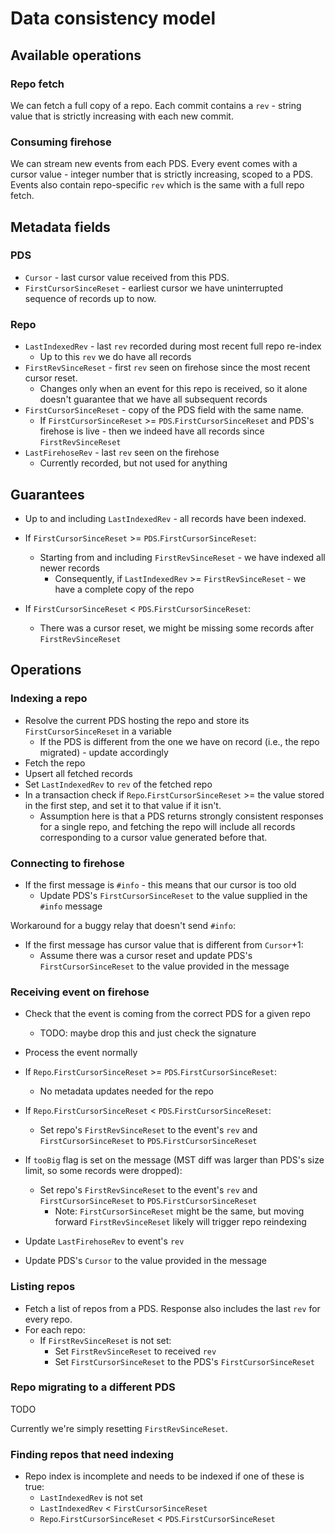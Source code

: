 # Data consistency model

## Available operations

### Repo fetch

We can fetch a full copy of a repo. Each commit contains a `rev` - string value
that is strictly increasing with each new commit.

### Consuming firehose

We can stream new events from each PDS. Every event comes with a cursor value -
integer number that is strictly increasing, scoped to a PDS. Events also contain
repo-specific `rev` which is the same with a full repo fetch.

## Metadata fields

### PDS

* `Cursor` - last cursor value received from this PDS.
* `FirstCursorSinceReset` - earliest cursor we have uninterrupted sequence of
  records up to now.

### Repo

* `LastIndexedRev` - last `rev` recorded during most recent full repo re-index
  * Up to this `rev` we do have all records
* `FirstRevSinceReset` - first `rev` seen on firehose since the most recent
  cursor reset.
  * Changes only when an event for this repo is received, so it alone doesn't
    guarantee that we have all subsequent records
* `FirstCursorSinceReset` - copy of the PDS field with the same name.
  * If `FirstCursorSinceReset` >= `PDS`.`FirstCursorSinceReset` and PDS's
    firehose is live - then we indeed have all records since
    `FirstRevSinceReset`
* `LastFirehoseRev` - last `rev` seen on the firehose
  * Currently recorded, but not used for anything

## Guarantees

* Up to and including `LastIndexedRev` - all records have been indexed.

* If `FirstCursorSinceReset` >= `PDS`.`FirstCursorSinceReset`:
  * Starting from and including `FirstRevSinceReset` - we have indexed all newer
    records
    * Consequently, if `LastIndexedRev` >= `FirstRevSinceReset` - we have a
      complete copy of the repo

* If `FirstCursorSinceReset` < `PDS`.`FirstCursorSinceReset`:
  * There was a cursor reset, we might be missing some records after
    `FirstRevSinceReset`

## Operations

### Indexing a repo

* Resolve the current PDS hosting the repo and store its `FirstCursorSinceReset` in a variable
  * If the PDS is different from the one we have on record (i.e., the repo migrated) - update accordingly
* Fetch the repo
* Upsert all fetched records
* Set `LastIndexedRev` to `rev` of the fetched repo
* In a transaction check if `Repo`.`FirstCursorSinceReset` >= the value stored in the first step, and set it to that value if it isn't.
  * Assumption here is that a PDS returns strongly consistent responses for a single repo, and fetching the repo will include all records corresponding to a cursor value generated before that.

### Connecting to firehose

* If the first message is `#info` - this means that our cursor is too old
  * Update PDS's `FirstCursorSinceReset` to the value supplied in the `#info`
    message

Workaround for a buggy relay that doesn't send `#info`:

* If the first message has cursor value that is different from `Cursor`+1:
  * Assume there was a cursor reset and update PDS's `FirstCursorSinceReset` to
    the value provided in the message

### Receiving event on firehose

* Check that the event is coming from the correct PDS for a given repo
  * TODO: maybe drop this and just check the signature
* Process the event normally
* If `Repo`.`FirstCursorSinceReset` >= `PDS`.`FirstCursorSinceReset`:
  * No metadata updates needed for the repo
* If `Repo`.`FirstCursorSinceReset` < `PDS`.`FirstCursorSinceReset`:
  * Set repo's `FirstRevSinceReset` to the event's `rev` and
    `FirstCursorSinceReset` to `PDS`.`FirstCursorSinceReset`

* If `tooBig` flag is set on the message (MST diff was larger than PDS's size
  limit, so some records were dropped):
  * Set repo's `FirstRevSinceReset` to the event's `rev` and
    `FirstCursorSinceReset` to `PDS`.`FirstCursorSinceReset`
    * Note: `FirstCursorSinceReset` might be the same, but moving forward
      `FirstRevSinceReset` likely will trigger repo reindexing

* Update `LastFirehoseRev` to event's `rev`
* Update PDS's `Cursor` to the value provided in the message

### Listing repos

* Fetch a list of repos from a PDS. Response also includes the last `rev` for
  every repo.
* For each repo:
  * If `FirstRevSinceReset` is not set:
    * Set `FirstRevSinceReset` to received `rev`
    * Set `FirstCursorSinceReset` to the PDS's `FirstCursorSinceReset`

### Repo migrating to a different PDS

TODO

Currently we're simply resetting `FirstRevSinceReset`.

### Finding repos that need indexing

* Repo index is incomplete and needs to be indexed if one of these is true:
  * `LastIndexedRev` is not set
  * `LastIndexedRev` < `FirstCursorSinceReset`
  * `Repo`.`FirstCursorSinceReset` < `PDS`.`FirstCursorSinceReset`
